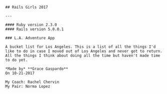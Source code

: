     ## Rails Girls 2017 
    
    ---
    
    #### Ruby version 2.3.0
    #### Rails version 5.0.0.1

    ### L.A. Adventure App
    
    A bucket list for Los Angeles. This is a list of all the things I'd like to do in case I moved out of Los Angeles and never got to return. All the things I think about doing all the time but haven't made time to do yet.
    
    *Made by* **Grace Gaspardo**  
    On 10-21-2017
    
    My Coach: Rachel Chervin
    My Pair: Norma Lopez